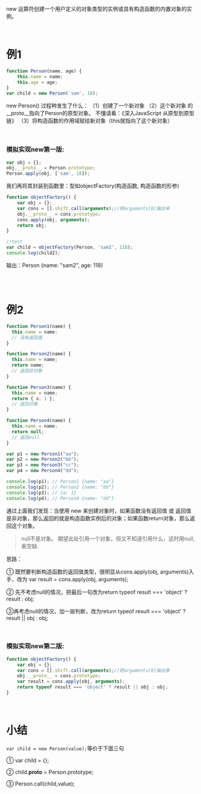new 运算符创建一个用户定义的对象类型的实例或具有构造函数的内置对象的实例。

<br>

# 例1
```javascript
function Person(name, age) {
    this.name = name;
    this.age = age;
}
var child = new Person('sam', 18);
```
new Person()  过程种发生了什么：
（1）创建了一个新对象 
（2）这个新对象 的__proto__指向了Person的原型对象。
不懂请看：《深入JavaScript 从原型到原型链》
（3）将构造函数的作用域赋给新对象（this就指向了这个新对象）

<br>

### 模拟实现new第一版:

```javascript
var obj = {};	
obj.__proto__ = Person.prototype;
Person.apply(obj, ['sam', 18]);
```
我们再将其封装到函数里：型如objectFactory(构造函数, 构造函数的形参)
```javascript
function objectFactory() {
	var obj = {};
	var cons = [].shift.call(arguments);//把arguments[0]抽出来
	obj.__proto__ = cons.prototype;
	cons.apply(obj, arguments);
	return obj;
}

//test
var child = objectFactory(Person, 'sam2', 118);
console.log(child2);
```
输出：Person {name: "sam2", age: 118}


<br>
<br>

# 例2

```javascript
function Person1(name) {
  this.name = name;
  // 没有返回值
}

function Person2(name) {
  this.name = name;
  return name;
  // 返回非对象
}

function Person3(name) {
  this.name = name;
  return { a: 1 };
  // 返回对象
}

function Person4(name) {
  this.name = name;
  return null;
  // 返回null
}

var p1 = new Person1("aa");
var p2 = new Person2("bb");
var p3 = new Person3("cc");
var p4 = new Person4("dd");

console.log(p1); // Person1 {name: "aa"}
console.log(p2); // Person2 {name: "bb"}
console.log(p3); // {a: 1}
console.log(p4); // Person4 {name: "dd"}
```
通过上面我们发现：当使用 new 来创建对象时，如果函数没有返回值 或 返回值是非对象，那么返回的就是构造函数实例后的对象；如果函数return对象，那么返回这个对象。

> null不是对象。
> 期望此处引用一个对象，但又不知道引用什么，这时用null,表空缺.


思路：

① 既然要判断构造函数的返回值类型，很明显从cons.apply(obj, arguments)入手，改为 var result = cons.apply(obj, arguments);

② 先不考虑null的情况，把最后一句改为return typeof result === 'object' ? result : obj;

③再考虑null的情况，加一层判断，改为return typeof result === 'object' ? result || obj : obj;

<br>

### 模拟实现new第二版:
```javascript
function objectFactory() {
	var obj = {};
	var cons = [].shift.call(arguments);//把arguments[0]抽出来
	obj.__proto__ = cons.prototype;
	var result = cons.apply(obj, arguments);
	return typeof result === 'object' ? result || obj : obj;
}
```

<br>

# 小结

`var child = new Person(value);`等价于下面三句

① var child = {}; 

② child.__proto__ = Person.prototype; 

③ Person.call(child,value);
